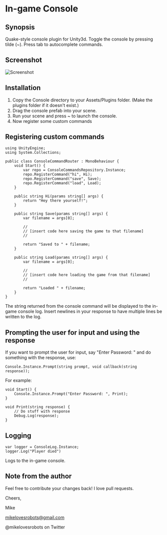 In-game Console
=======

Synopsis
--------

Quake-style console plugin for Unity3d.  Toggle the console by pressing tilde (~). Press tab to autocomplete commands.

Screenshot
-----------
![Screenshot](https://dl.dropboxusercontent.com/s/z0gw0h267h0fzz4/Screen%20Shot%202014-01-06%20at%2011.26.19%20AM.png)

Installation
------------

1. Copy the Console directory to your Assets/Plugins folder.  (Make the plugins folder if it doesn't exist.)
2. Drag the console prefab into your scene.
3. Run your scene and press ~ to launch the console.
4. Now register some custom commands

Registering custom commands
---------------
```
using UnityEngine;
using System.Collections;

public class ConsoleCommandRouter : MonoBehaviour {
    void Start() {
        var repo = ConsoleCommandsRepository.Instance;
        repo.RegisterCommand("hi", Hi);
        repo.RegisterCommand("save", Save);
        repo.RegisterCommand("load", Load);
    }

    public string Hi(params string[] args) {
        return "Hey there yourself!";
    }

    public string Save(params string[] args) {
        var filename = args[0];

        //
        // [insert code here saving the game to that filename]
        //

        return "Saved to " + filename;
    }

    public string Load(params string[] args) {
        var filename = args[0];

        //
        // [insert code here loading the game from that filename]
        //

        return "Loaded " + filename;
    }
}
```

The string returned from the console command will be displayed to the in-game 
console log.  Insert newlines in your response to have multiple lines be written
to the log.

Prompting the user for input and using the response
----------------------------------------------------
If you want to prompt the user for input, say "Enter Password: " and do something with the response,
use: 
```
Console.Instance.Prompt(string prompt, void callback(string response));
```

For example:
```
void Start() {
    Console.Instance.Prompt("Enter Password: ", Print);
}

void Print(string response) {
    // Do stuff with response
    Debug.Log(response);
}
```

Logging
-------

```
var logger = ConsoleLog.Instance;
logger.Log("Player died")
```

Logs to the in-game console.

Note from the author
--------------------

Feel free to contribute your changes back!  I love pull requests.

Cheers,

Mike

mikelovesrobots@gmail.com

@mikelovesrobots on Twitter
